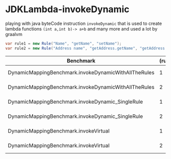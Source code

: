 # JDKLambda-invokeDynamic

playing with java byteCode instruction `invokeDynamic` that is used to create lambda functions `(int a,int b)-> a+b`
and many more and used a lot by graalvm  

    
    
    
```java
var rule1 = new Rule("Name", "getName", "setName");
var rule2 = new Rule("Address name", "getAddress.getName", "getAddress.setAddressName"))
````
 
|			Benchmark                                  | (rule) | Mode | Cnt |  Score   | Error | Units|
| ---------------------------------------------------- | ------ | ---- | --- | -------- | ----- | ---- |
|DynamicMappingBenchmark.invokeDynamicWithAllTheRules  |      1 | avgt |   6 | 54.023 ± |20.012 | ns/op|
|DynamicMappingBenchmark.invokeDynamicWithAllTheRules  |      2 | avgt |   6 | 51.146 ± | 0.942 | ns/op|
|DynamicMappingBenchmark.invokeDynamic_SingleRule      |      1 | avgt |   6 | 15.549 ± | 0.189 | ns/op|
|DynamicMappingBenchmark.invokeDynamic_SingleRule      |      2 | avgt |   6 | 25.589 ± | 0.427 | ns/op|
|DynamicMappingBenchmark.invokeVirtual                 |      1 | avgt |   6 | 10.134 ± | 0.629 | ns/op|
|DynamicMappingBenchmark.invokeVirtual                 |      2 | avgt |   6 |  9.870 ± | 0.452 | ns/op|


